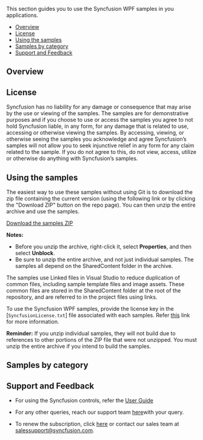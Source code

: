 This section guides you to use the Syncfusion WPF samples in you applications.

* [Overview](#overview)
* [License](#license)
* [Using the samples](#using-the-samples)
* [Samples by category](#samples-by-category)
* [Support and Feedback](#support-and-feedback)

## <a name="overview"></a>Overview ##



## <a name="license"></a>License ##

Syncfusion has no liability for any damage or consequence that may arise by the use or viewing of the samples. The samples are for demonstrative purposes and if you choose to use or access the samples you agree to not hold Syncfusion liable, in any form, for any damage that is related to use, accessing or otherwise viewing the samples. By accessing, viewing, or otherwise seeing the samples you acknowledge and agree Syncfusion’s samples will not allow you to seek injunctive relief in any form for any claim related to the sample. If you do not agree to this, do not view, access, utilize or otherwise do anything with Syncfusion’s samples.

## <a name="using-the-samples"></a>Using the samples ##

The easiest way to use these samples without using Git is to download the zip file containing the current version (using the following link or by clicking the "Download ZIP" button on the repo page). You can then unzip the entire archive and use the samples.

   [Download the samples ZIP](../../archive/master.zip)

   **Notes:** 
   * Before you unzip the archive, right-click it, select **Properties**, and then select **Unblock**.
   * Be sure to unzip the entire archive, and not just individual samples. The samples all depend on the SharedContent folder in the archive.  

The samples use Linked files in Visual Studio to reduce duplication of common files, including sample template files and image assets. These common files are stored in the SharedContent folder at the root of the repository, and are referred to in the project files using links.

To use the Syncfusion WPF samples, provide the license key in the [`SyncfusionLicense.txt`] file associated with each samples. Refer [this](https://www.syncfusion.com/kb/9002) link for more information.

**Reminder:** If you unzip individual samples, they will not build due to references to other portions of the ZIP file that were not unzipped. You must unzip the entire archive if you intend to build the samples.


## <a name="samples-by-category"></a>Samples by category ##  


## <a name="support-and-feedback"></a>Support and Feedback ##

* For using the Syncfusion controls, refer the [User Guide](https://help.syncfusion.com/wpf/welcome-to-syncfusion-essential-wpf)

* For any other queries, reach our support team [here](https://www.syncfusion.com/support/directtrac/incidents)with your query.

* To renew the subscription, click [here](https://www.syncfusion.com/sales/products) or contact our sales team at <salessupport@syncfusion.com>.
   